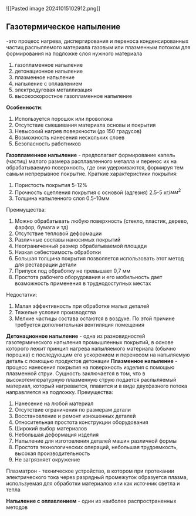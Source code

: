 ![[Pasted image 20241015102912.png]]
## Газотермическое напыление
-это процесс нагрева, диспергирования и переноса конденсированных частиц распыляемого материала газовым или плазменным потоком для формирования на подложке слоя нужного материала
1. газопламенное напыление
2. детонационное напыление
3. плазменное напыление
4. напыление с оплавлением
5. электродуговая металлизация
6. высокоскоростное газопламенное напыление

**Особенности**:
1. Используется порошок или проволока
2. Отсутствие смешивания материала основы и покрытия
3. Невысокий нагрев поверхности (до 150 градусов)
4. Возможность нанесения нескольких слоев
5. Безопасность работников

**Газопламенное напыление** - предполагает формирование капель (частиц) малого размера расплавленного металла и перенос их на обрабатываемую поверхность, где они удерживаются, формируя тем самым непрерывное покрытие.
Краткие характеристики покрытия:
1. Пористость покрытия 5-12%
2. Прочность сцепления покрытия с основой (адгезия) 2.5-5 кг/$мм^2$
3. Толщина напыленного слоя 0.5-10мм

Преимущества:
1. Можно обрабатывать любую поверхность (стекло, пластик, дерево, фарфор, бумага и тд)
2. Отсутствие тепловой деформации
3. Различные составы наносимых покрытий
4. Неограниченный размер обрабатываемой площади
5. Низкая себестоимость обработки
6. Большая толщина покрытия позволяется использовать этот метод для реставрации детали
7. Припуск под обработку не превышает 0,7 мм
8. Простота рабочего оборудования и его мобильность дает возможность применения в труднодоступных местах 

Недостатки:
1. Малая эффективность при обработке малых деталей
2. Тяжелые условия производства
3. Мелкие частицы состава остаются в воздухе. По этой причине требуется дополнительная вентиляция помещения

**Детонационное напыление** - одна из разновидностей газотермического напыления промышленных покрытий, в основе которого лежит принцип нагрева напыляемого материала (обычно порошка) с последующим его ускорением и переносом на напыляемую деталь с помощью продуктов детонации
**Плазменное напыление** - процесс нанесения покрытия на поверхность изделия с помощью плазменной струи. Сущность заключается в том, что в высокотемпературную плазменную струю подается распыляемый материал, который нагревается, плавится и в виде двухфазного потока направляется на подложку.
Преиущества:
1. Нанесение на любой материал
2. Отсутствие ограничения по размерам детали
3. Восстановление и ремонт изношенных деталей
4. Относительная простота конструкции оборудования
5. Широкий выбор материалов
6. Небольшая деформация изделия
7. Напыление для изготовления деталей машин различной формы
8. Простота технологических операций, небольшая трудоемкость, высокая производительность
9. Не загрязняет окружение

Плазматрон - техническое устройство, в котором при протекании электрического тока через разрядный промежуток образуется плазма, используемая для обработки материалов или как источник светла и тепла

**Напыление с оплавлением** - один из наиболее распространенных методов
